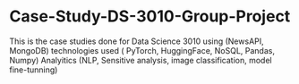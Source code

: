 # Case-Study-DS-3010-Group-Project
This is the case studies done for Data Science 3010 using (NewsAPI, MongoDB)
technologies used ( PyTorch, HuggingFace, NoSQL, Pandas, Numpy)
Analyitics (NLP, Sensitive analysis, image classification, model fine-tunning)
